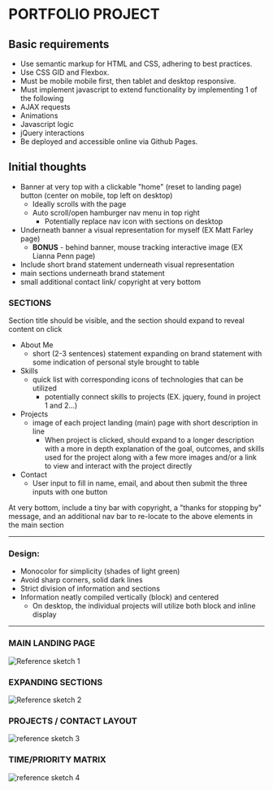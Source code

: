 # PORTFOLIO PROJECT

## Basic requirements

- Use semantic markup for HTML and CSS, adhering to best practices.
- Use CSS GID and Flexbox.
- Must be mobile mobile first, then tablet and desktop responsive.
- Must implement javascript to extend functionality by implementing 1 of the following
- AJAX requests
- Animations
- Javascript logic
- jQuery interactions
- Be deployed and accessible online via Github Pages.

## Initial thoughts

- Banner at very top with a clickable "home" (reset to landing page) button (center on mobile, top left on desktop)
    - Ideally scrolls with the page
    - Auto scroll/open hamburger nav menu in top right
        - Potentially replace nav icon with sections on desktop
- Underneath banner a visual representation for myself (EX Matt Farley page)
    - **BONUS** - behind banner, mouse tracking interactive image (EX Lianna Penn page)
- Include short brand statement underneath visual representation
- main sections underneath brand statement
- small additional contact link/ copyright at very bottom

### SECTIONS

Section title should be visible, and the section should expand to reveal content on click
- About Me
    - short (2-3 sentences) statement expanding on brand statement with some indication of personal style brought to table
- Skills
    - quick list with corresponding icons of technologies that can be utilized
        - potentially connect skills to projects (EX. jquery, found in project 1 and 2...)
- Projects
    - image of each project landing (main) page with short description in line
        - When project is clicked, should expand to a longer description with a more in depth explanation of the goal, outcomes, and skills used for the project along with a few more images and/or a link to view and interact with the project directly
- Contact
    - User input to fill in name, email, and about then submit the three inputs with one button


At very bottom, include a tiny bar with copyright, a "thanks for stopping by" message, and an additional nav bar to re-locate to the above elements in the main section

---

### Design:


- Monocolor for simplicity (shades of light green)
- Avoid sharp corners, solid dark lines
- Strict division of information and sections
- Information neatly compiled vertically (block) and centered
    - On desktop, the individual projects will utilize both block and inline display

---
### MAIN LANDING PAGE

![Reference sketch 1][1]

### EXPANDING SECTIONS

![Reference sketch 2][2]

### PROJECTS / CONTACT LAYOUT

![reference sketch 3][3]

### TIME/PRIORITY MATRIX

![reference sketch 4][4]




[1]: portfolio-project-sketches/IMG_2004.jpeg

[2]: portfolio-project-sketches/IMG_2006.jpeg

[3]: portfolio-project-sketches/IMG_2005.jpeg

[4]: portfolio-project-sketches/IMG_2007.jpeg
